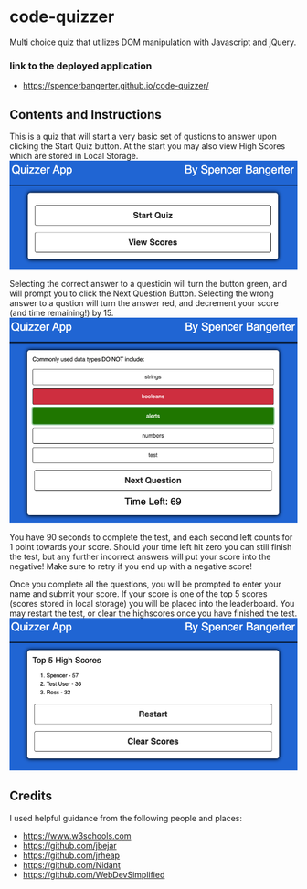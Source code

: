 # code-quizzer
Multi choice quiz that utilizes DOM manipulation with Javascript and jQuery.

### link to the deployed application
- https://spencerbangerter.github.io/code-quizzer/

## Contents and Instructions

This is a quiz that will start a very basic set of qustions to answer upon clicking the Start Quiz button. At the start you may also view High Scores which are stored in Local Storage.
![Screenshot of Main Page](https://github.com/SpencerBangerter/code-quizzer/blob/master/assets/screenshots/mainpage.png)

Selecting the correct answer to a questioin will turn the button green, and will prompt you to click the Next Question Button.
Selecting the wrong answer to a qustion will turn the answer red, and decrement your score (and time remaining!) by 15.
![Screenshot of Answer grid](https://github.com/SpencerBangerter/code-quizzer/blob/master/assets/screenshots/answergrid.png)

You have 90 seconds to complete the test, and each second left counts for 1 point towards your score. Should your time left hit zero you can still finish the test, but any further incorrect answers will put your score into the negative! Make sure to retry if you end up with a negative score!

Once you complete all the questions, you will be prompted to enter your name and submit your score. If your score is one of the top 5 scores (scores stored in local storage) you will be placed into the leaderboard. You may restart the test, or clear the highscores once you have finished the test.
![Screenshot of High Scores](https://github.com/SpencerBangerter/code-quizzer/blob/master/assets/screenshots/highscores.png)

## Credits

I used helpful guidance from the following people and places:

- https://www.w3schools.com
- https://github.com/jbejar
- https://github.com/jrheap
- https://github.com/Nidant
- https://github.com/WebDevSimplified